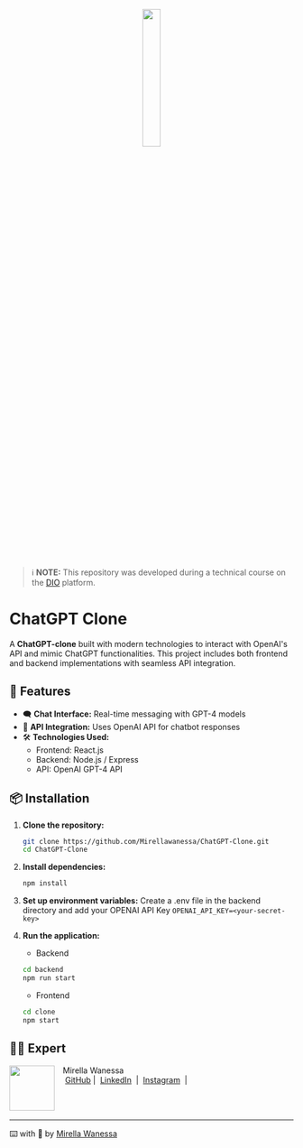 <p align="center"><img src="https://freelogopng.com/images/all_img/1681039084chatgpt-icon.png" height="25%" width="25%"> </p>

 > ℹ️ **NOTE:** This repository was developed during a technical course on the [DIO](https://dio.me) platform.

# ChatGPT Clone

A **ChatGPT-clone** built with modern technologies to interact with OpenAI's API and mimic ChatGPT functionalities. This project includes both frontend and backend implementations with seamless API integration.

## 🚀 Features

- 🗨️ **Chat Interface:** Real-time messaging with GPT-4 models
- 🔑 **API Integration:** Uses OpenAI API for chatbot responses
- 🛠 **Technologies Used:**
  - Frontend: React.js
  - Backend: Node.js / Express
  - API: OpenAI GPT-4 API

## 📦 Installation

1. **Clone the repository:**
   ```bash
   git clone https://github.com/Mirellawanessa/ChatGPT-Clone.git
   cd ChatGPT-Clone

2. **Install dependencies:**
    ```bash
    npm install

3. **Set up environment variables:**
    Create a .env file in the backend directory and add your OPENAI API Key
    `OPENAI_API_KEY=<your-secret-key>`

4. **Run the application:**
    - Backend
    ```bash
    cd backend
    npm run start
    
    ```
    - Frontend
    ```bash
    cd clone
    npm start
    ```
    
## 👩‍💻 Expert

<p>
    <img 
      align=left 
      margin=10 
      width=80 
      src="https://github.com/Mirellawanessa/Load-microservice/blob/main/docs/162898256.jpeg?raw=true"
    />
    <p>&nbsp&nbsp&nbspMirella Wanessa<br>
    &nbsp&nbsp&nbsp
    <a href="https://github.com/Mirellawanessa">
    GitHub</a>&nbsp;|&nbsp;
    <a href="https://www.linkedin.com/in/mirellawanessa/">LinkedIn</a>
&nbsp;|&nbsp;
    <a href="https://www.instagram.com/_mirella.page/?next=%2F">
    Instagram</a>
&nbsp;|&nbsp;</p>
</p>
<br/><br/>
<p>

---

⌨️ with 💜 by [Mirella Wanessa](https://github.com/Mirellawanessa)

